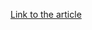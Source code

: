 [Link to the article](http://arstechnica.com/security/2015/08/newly-discovered-chinese-hacking-group-hacked-100-websites-to-use-as-watering-holes/)

